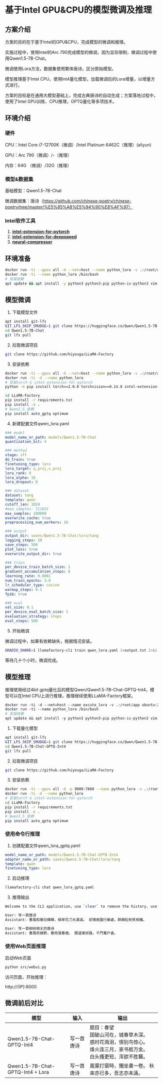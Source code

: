 # 基于Intel GPU&CPU的模型微调及推理

## 方案介绍

方案的目的在于基于Intel的GPU&CPU，完成模型的微调和推理。

实施过程中，使用Intel的Arc 790完成模型的微调，因为显存限制，微调过程中使用Qwen1.5-7B-Chat。

微调使用Lora方法，数据集使用繁体唐诗，区分原始模型。

模型推理基于Intel CPU，使用Int4量化模型，加载微调后的Lora增量，以增量方式进行。

方案的目标是在通用大模型基础上，完成古典唐诗的自动生成；方案落地过程中，使用了Intel GPU训练、CPU推理，GPTQ量化等多项技术。

## 环境介绍

### 硬件

CPU：Intel Core i7-12700K（微调）/Intel Platinum 6462C（推理）(aliyun)

GPU：Arc 790（微调）/-（推理）

内存：64G （微调）/32G（推理）

### 模型&数据集

基础模型：Qwen1.5-7B-Chat

微调数据集：唐诗（https://github.com/chinese-poetry/chinese-poetry/tree/master/%E5%85%A8%E5%94%90%E8%AF%97）

### Intel软件工具

1. **[intel-extension-for-pytorch](https://github.com/intel/intel-extension-for-pytorch)**
2. **[intel-extension-for-deepspeed](https://github.com/intel/intel-extension-for-deepspeed)**
3. **[neural-compressor](https://github.com/intel/neural-compressor)**

## 环境准备

```bash
docker run -ti --gpus all -d --net=host --name python_lora -v .:/root/app ubuntu:22.04
docker run -ti --name python_lora /bin/bash 
# 安装依赖
apt update && apt install -y python3 python3-pip python-is-python3 vim git
```

## 模型微调

1. 下载模型文件

```bash
apt install git-lfs
GIT_LFS_SKIP_SMUDGE=1 git clone https://huggingface.co/Qwen/Qwen1.5-7B-Chat
cd Qwen1.5-7B-Chat
git lfs pull
```
2. 拉取微调项目

```bash
git clone https://github.com/hiyouga/LLaMA-Factory
```

3. 安装依赖

```bash
docker run -ti --gpus all -d --net=host --name python_lora -v .:/root/app ubuntu:22.04
docker run -ti -d --name python_lora 
# 安装torch & intel-extension-for-pytorch
python -m pip install torch==2.0.0 torchvision==0.14.0 intel-extension-for-pytorch==2.0.110+xpu intel_extension_for_pytorch_deepspeed==2.1.30 --extra-index-url https://pytorch-extension.intel.com/release-whl/stable/xpu/us/

cd LLaMA-Factory
pip install -r requirements.txt
pip install -e .
# Qwen1.5 依赖
pip install auto_gptq optimum
```

4. 新建配置文件qwen_lora.yaml

```yaml
### model
model_name_or_path: models/Qwen1.5-7B-Chat
quantization_bit: 4

### method
stage: sft
do_train: true
finetuning_type: lora
lora_target: q_proj,v_proj
lora_rank: 8
lora_alpha: 16
lora_dropout: 0

### dataset
dataset: tang
template: qwen
cutoff_len: 1024
#max_samples: 311855
max_samples: 100000
overwrite_cache: true
preprocessing_num_workers: 16

### output
output_dir: saves/Qwen1.5-7B-Chat/lora/tang
logging_steps: 10
save_steps: 500
plot_loss: true
overwrite_output_dir: true

### train
per_device_train_batch_size: 1
gradient_accumulation_steps: 8
learning_rate: 0.0001
num_train_epochs: 3.0
lr_scheduler_type: cosine
warmup_steps: 0.1
fp16: true

### eval
val_size: 0.1
per_device_eval_batch_size: 1
evaluation_strategy: steps
eval_steps: 500
```

5. 开始微调

微调过程中，如果有依赖缺失，根据情况安装。

```bash
GRADIO_SHARE=1 llamafactory-cli train qwen_lora.yaml 1>output.txt 2>&1 &
```

等待几十个小时，微调完成。

## 模型推理

推理使用经过4bit gptq量化后的模型Qwen/Qwen1.5-7B-Chat-GPTQ-Int4，模型可以在Intel CPU上进行推理，推理继续使用LLaMA-Factory框架。


```dockerfile
docker run -ti -d --net=host --name excute_lora -v .:/root/app ubuntu:22.04
docker run -ti --name python_lora /bin/bash 
# 安装依赖
apt update && apt install -y python3 python3-pip python-is-python3 vim git
```

1. 下载量化模型

```bash
apt install git-lfs
GIT_LFS_SKIP_SMUDGE=1 git clone https://huggingface.co/Qwen/Qwen1.5-7B-Chat-GPTQ-Int4
cd Qwen1.5-7B-Chat-GPTQ-Int4
git lfs pull
```
2. 拉取微调项目

```bash
git clone https://github.com/hiyouga/LLaMA-Factory
```

3. 安装依赖

```bash
docker run -ti --gpus all -d -p 8000:7860 --name python_lora -v .:/root/app ubuntu:22.04
docker run -ti -d --name python_lora 
# 安装torch & intel-extension-for-pytorch
cd LLaMA-Factory
pip install -r requirements.txt
pip install -e .
# Qwen1.5 依赖
pip install auto_gptq optimum
```

### 使用命令行推理

1. 创建配置文件qwen_lora_gptq.yaml

```yaml
model_name_or_path: models/Qwen1.5-7B-Chat-GPTQ-Int4
adapter_name_or_path: saves/Qwen1.5-7B-Chat/lora/tang
template: qwen
finetuning_type: lora
```

2. 启动推理

```bash
llamafactory-cli chat qwen_lora_gptq.yaml
```

3. 推理输出

```bash
Welcome to the CLI application, use `clear` to remove the history, use `exit` to exit the application.

User: 写一首唐诗
Assistant: 春風和暖日輝輝，柳岸花汀水滿溪。 却憶故園行樂處，醉歸紅粉笑相攜。

User: 写一首柳树相关的唐诗
Assistant: 春風吹綠野，春雨漲春塘。 聞道東郊路，千門萬戶香。
```

### 使用Web页面推理

启动Web页面

```bash
python src/webui.py
```

访问页面，开始推理：

http://{IP}:8000

## 微调前后对比

| 模型                             | 输入       | 输出                                                         |
| -------------------------------- | ---------- | ------------------------------------------------------------ |
| Qwen1.5-7B-Chat-GPTQ-Int4        | 写一首唐诗 | 题目：春望<br>国破山河在，城春草木深。<br/> 感时花溅泪，恨别鸟惊心。<br/> 烽火连三月，家书抵万金。<br/> 白头搔更短，浑欲不胜簪。 |
| Qwen1.5-7B-Chat-GPTQ-Int4 + Lora | 写一首唐诗 | 風葉打窗時，獨坐書一卷。 秋來亦已多，吾志亦未遠。            |

